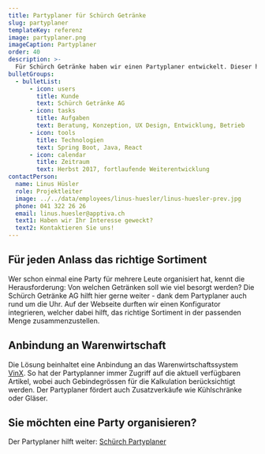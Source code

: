 ```yaml
---
title: Partyplaner für Schürch Getränke
slug: partyplaner
templateKey: referenz
image: partyplaner.png
imageCaption: Partyplaner
order: 40
description: >-
  Für Schürch Getränke haben wir einen Partyplaner entwickelt. Dieser hilft bei der Auswahl des richtigen Sortiments in der optimalen Menge.
bulletGroups:
  - bulletList:
      - icon: users
        title: Kunde
        text: Schürch Getränke AG
      - icon: tasks
        title: Aufgaben
        text: Beratung, Konzeption, UX Design, Entwicklung, Betrieb
      - icon: tools
        title: Technologien
        text: Spring Boot, Java, React
      - icon: calendar
        title: Zeitraum
        text: Herbst 2017, fortlaufende Weiterentwicklung
contactPerson:
  name: Linus Hüsler
  role: Projektleiter
  image: ../../data/employees/linus-huesler/linus-huesler-prev.jpg
  phone: 041 322 26 26
  email: linus.huesler@apptiva.ch
  text1: Haben wir Ihr Interesse geweckt?
  text2: Kontaktieren Sie uns!
---
```


## Für jeden Anlass das richtige Sortiment

Wer schon einmal eine Party für mehrere Leute organisiert hat, kennt die Herausforderung: Von welchen Getränken soll wie viel besorgt werden? Die Schürch Getränke AG hilft hier gerne weiter - dank dem Partyplaner auch rund um die Uhr. Auf der Webseite durften wir einen Konfigurator integrieren, welcher dabei hilft, das richtige Sortiment in der passenden Menge zusammenzustellen.

## Anbindung an Warenwirtschaft

Die Lösung beinhaltet eine Anbindung an das Warenwirtschaftssystem [VinX](https://vinx.ch/). So hat der Partyplanner immer Zugriff auf die aktuell verfügbaren Artikel, wobei auch Gebindegrössen für die Kalkulation berücksichtigt werden. Der Partyplaner fördert auch Zusatzverkäufe wie Kühlschränke oder Gläser.

## Sie möchten eine Party organisieren?

Der Partyplaner hilft weiter: [Schürch Partyplaner](https://www.schurch.ch/partyplaner.html)
